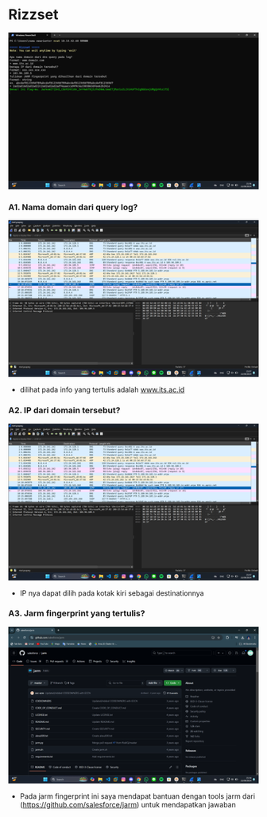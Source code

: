 # Rizzset

![App Screenshot](https://github.com/masibelajar/Jarkom-Modul-1-2024-IT37/blob/main/Rizzset/Screenshot%202024-09-22%20213611.png)

### A1. Nama domain dari query log?

![App Screenshot](https://github.com/masibelajar/Jarkom-Modul-1-2024-IT37/blob/main/Rizzset/Screenshot%202024-09-22%20213333.png)

+ dilihat pada info yang tertulis adalah www.its.ac.id

### A2. IP dari domain tersebut?

![App Screenshot](https://github.com/masibelajar/Jarkom-Modul-1-2024-IT37/blob/main/Rizzset/Screenshot%202024-09-22%20213333.png)

+ IP nya dapat dilih pada kotak kiri sebagai destinationnya 

### A3. Jarm fingerprint yang tertulis?

![App Screenshot](https://github.com/masibelajar/Jarkom-Modul-1-2024-IT37/blob/main/Rizzset/Screenshot%202024-09-22%20213426.png)

+ Pada jarm fingerprint ini saya mendapat bantuan dengan tools jarm dari (https://github.com/salesforce/jarm) untuk mendapatkan jawaban 
